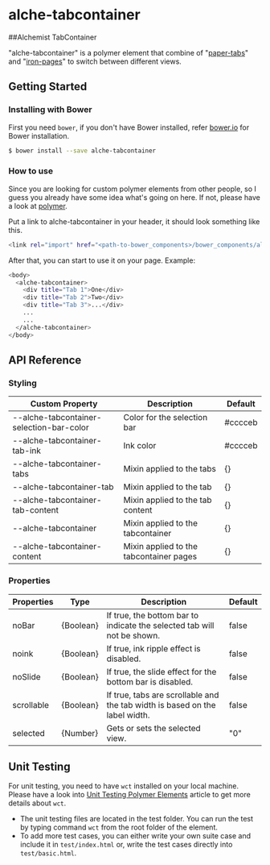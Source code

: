 # alche-tabcontainer

##Alchemist TabContainer

"alche-tabcontainer" is a polymer element that combine of "[paper-tabs](https://elements.polymer-project.org/elements/paper-tabs)" 
and "[iron-pages](https://elements.polymer-project.org/elements/iron-pages)" to switch between different views.

## Getting Started

### Installing with Bower

First you need `bower`, if you don't have Bower installed, refer [bower.io](http://bower.io/) for Bower installation.

```sh
$ bower install --save alche-tabcontainer
```

### How to use

Since you are looking for custom polymer elements from other people, so I guess you already have some idea 
what's going on here. If not, please have a look at [polymer](https://www.polymer-project.org).

Put a link to alche-tabcontainer in your header, it should look something like this.

```sh
<link rel="import" href="<path-to-bower_components>/bower_components/alche-tabcontainer/alche-tabcontainer.html">
```

After that, you can start to use it on your page. Example:

```sh
<body>
  <alche-tabcontainer>
    <div title="Tab 1">One</div>
    <div title="Tab 2">Two</div>
    <div title="Tab 3">...</div>
    ...
    ...
  </alche-tabcontainer>
</body>
```

## API Reference

### Styling

| Custom Property | Description | Default |
|-----|-----|-----|
| --alche-tabcontainer-selection-bar-color | Color for the selection bar | #cccceb |
| --alche-tabcontainer-tab-ink | Ink color | #cccceb |
| --alche-tabcontainer-tabs | Mixin applied to the tabs | {} |
| --alche-tabcontainer-tab | Mixin applied to the tab | {} |
| --alche-tabcontainer-tab-content | Mixin applied to the tab content | {} |
| --alche-tabcontainer | Mixin applied to the tabcontainer | {} |
| --alche-tabcontainer-content | Mixin applied to the tabcontainer pages | {} |

### Properties

| Properties | Type | Description | Default |
|-----|-----|-----|-----|
| noBar | {Boolean} | If true, the bottom bar to indicate the selected tab will not be shown. | false |
| noink | {Boolean} | If true, ink ripple effect is disabled. | false |
| noSlide | {Boolean} | If true, the slide effect for the bottom bar is disabled. | false |
| scrollable | {Boolean} | If true, tabs are scrollable and the tab width is based on the label width. | false |
| selected | {Number} | Gets or sets the selected view. | "0" |

## Unit Testing

For unit testing, you need to have `wct` installed on your local machine. Please have a look into 
[Unit Testing Polymer Elements](https://www.polymer-project.org/0.5/articles/unit-testing-elements.html)
article to get more details about `wct`.

- The unit testing files are located in the test folder. You can run the test by typing command `wct` from the
root folder of the element.
- To add more test cases, you can either write your own suite case and include it in `test/index.html` or, write
the test cases directly into `test/basic.html`.
